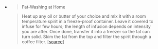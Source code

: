 -
  > Fat-Washing at Home 
  
  > Heat up any oil or butter of your choice and mix it with a room temperature spirit in a freeze-proof container.
  >  Leave it covered to infuse for few hours; the length of infusion depends on intensity you are after.
  >  Once done, transfer it into a freezer so the fat can turn solid.
  >  Skim the fat from the top and filter the spirit through a coffee filter.
  [[source](https://punchdrink.com/articles/science-your-way-to-texturally-complex-cocktail-aquafaba-soy-lecithin-drink-recipe/)]